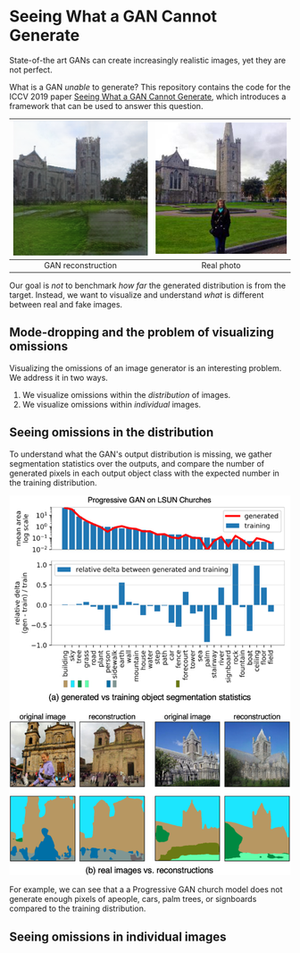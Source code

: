 Seeing What a GAN Cannot Generate
=================================

State-of-the art GANs can create increasingly realistic images, yet
they are not perfect.

What is a GAN *unable* to generate?
This repository contains the code for the ICCV 2019 paper
[Seeing What a GAN Cannot Generate](
http://ganseeing.csail.mit.edu/papers/seeing.pdf), which introduces
a framework that can be used to answer this question.

![](img/906_r.png) | ![](img/906_t_anon.png)
:-----------------:|:-----------------------:
GAN reconstruction |       Real photo 

Our goal is *not* to benchmark *how far* the generated
distribution is from the target.  Instead, we want to
visualize and understand *what* is different between real
and fake images.

## Mode-dropping and the problem of visualizing omissions

Visualizing the omissions of an image generator is an interesting
problem.  We address it in two ways.

   1. We visualize omissions within the *distribution* of images.
   2. We visualize omissions within *individual* images.

## Seeing omissions in the distribution

To understand what the GAN's output distribution is missing, we
gather segmentation statistics over the outputs, and compare the
number of generated pixels in each output object class with the
expected number in the training distribution.

![](img/seeing-teaser.png)

For example, we can see that a a Progressive GAN church model does
not generate enough pixels of apeople, cars, palm trees, or
signboards compared to the training distribution.


## Seeing omissions in individual images
